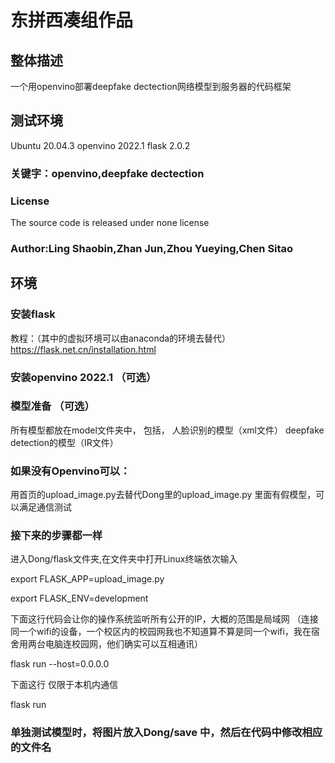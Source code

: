 # 东拼西凑组作品
## 整体描述
一个用openvino部署deepfake dectection网络模型到服务器的代码框架

## 测试环境
Ubuntu 20.04.3
openvino 2022.1
flask 2.0.2
### 关键字：openvino,deepfake dectection
### License 
The source code is released under none license 
### Author:Ling Shaobin,Zhan Jun,Zhou Yueying,Chen Sitao

## 环境
### 安装flask
教程：（其中的虚拟环境可以由anaconda的环境去替代）
https://flask.net.cn/installation.html
### 安装openvino 2022.1 （可选）
### 模型准备 （可选）
所有模型都放在model文件夹中，
包括，
人脸识别的模型（xml文件）
deepfake detection的模型（IR文件）

### 如果没有Openvino可以：
用首页的upload_image.py去替代Dong里的upload_image.py
里面有假模型，可以满足通信测试
### 接下来的步骤都一样

进入Dong/flask文件夹,在文件夹中打开Linux终端依次输入

export FLASK_APP=upload_image.py

export FLASK_ENV=development

下面这行代码会让你的操作系统监听所有公开的IP，大概的范围是局域网
（连接同一个wifi的设备，一个校区内的校园网我也不知道算不算是同一个wifi，我在宿舍用两台电脑连校园网，他们确实可以互相通讯）

flask run --host=0.0.0.0 

下面这行 仅限于本机内通信

flask run 

### 单独测试模型时，将图片放入Dong/save 中，然后在代码中修改相应的文件名
